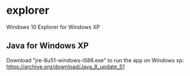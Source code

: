 # explorer
Windows 10 Explorer for Windows XP

## Java for Windows XP
Download "jre-8u51-windows-i586.exe" to run the app on Windows xp:
https://archive.org/download/Java_8_update_51
